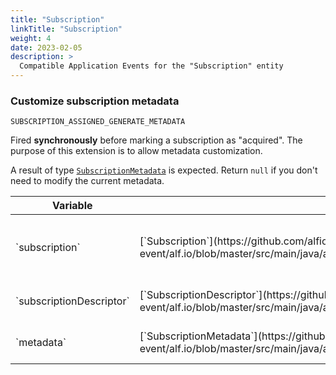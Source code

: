 ```yaml
---
title: "Subscription"
linkTitle: "Subscription"
weight: 4
date: 2023-02-05
description: >
  Compatible Application Events for the "Subscription" entity
---
```


### Customize subscription metadata
`SUBSCRIPTION_ASSIGNED_GENERATE_METADATA`

Fired **synchronously** before marking a subscription as "acquired". The purpose of this extension is to allow metadata customization.

A result of type [`SubscriptionMetadata`](https://github.com/alfio-event/alf.io/blob/master/src/main/java/alfio/model/metadata/SubscriptionMetadata.java) is expected. Return `null` if you don't need to modify the current metadata.
<div class="table-responsive table-hover">
    <table class="table table-sm">
        <thead>
            <tr>
                <th>Variable</th>
                <th>Type</th>
                <th>About</th>
            </tr>
        </thead>
        <tbody>
            <tr>
                <td>`subscription`</td>
                <td>[`Subscription`](https://github.com/alfio-event/alf.io/blob/master/src/main/java/alfio/model/subscription/Subscription.java)</td>
                <td>Details about the subscription to be acquired</td>
            </tr>
            <tr>
                <td>`subscriptionDescriptor`</td>
                <td>[`SubscriptionDescriptor`](https://github.com/alfio-event/alf.io/blob/master/src/main/java/alfio/model/subscription/SubscriptionDescriptor.java)</td>
                <td>Subscription configuration (template)</td>
            </tr>
            <tr>
                <td>`metadata`</td>
                <td>[`SubscriptionMetadata`](https://github.com/alfio-event/alf.io/blob/master/src/main/java/alfio/model/metadata/SubscriptionMetadata.java)</td>
                <td>Existing metadata for subscription.</td>
            </tr>
        </tbody>
    </table>
</div>